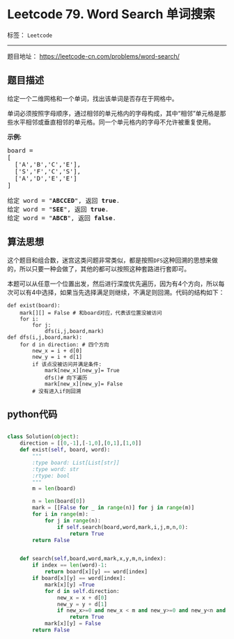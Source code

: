 ﻿# Leetcode 79. Word Search 单词搜索

标签： `Leetcode`

---

题目地址： https://leetcode-cn.com/problems/word-search/  

## 题目描述  

<p>给定一个二维网格和一个单词，找出该单词是否存在于网格中。</p>

<p>单词必须按照字母顺序，通过相邻的单元格内的字母构成，其中“相邻”单元格是那些水平相邻或垂直相邻的单元格。同一个单元格内的字母不允许被重复使用。</p>

<p><strong>示例:</strong></p>

<pre>board =
[
  ['A','B','C','E'],
  ['S','F','C','S'],
  ['A','D','E','E']
]

给定 word = "<strong>ABCCED</strong>", 返回 <strong>true</strong>.
给定 word = "<strong>SEE</strong>", 返回 <strong>true</strong>.
给定 word = "<strong>ABCB</strong>", 返回 <strong>false</strong>.</pre>  

## 算法思想  

这个题目和组合数，迷宫这类问题非常类似，都是按照`DFS`这种回溯的思想来做的，所以只要一种会做了，其他的都可以按照这种套路进行套即可。  

本题可以从任意一个位置出发，然后进行深度优先遍历，因为有4个方向，所以每次可以有4中选择，如果当先选择满足则继续，不满足则回溯。代码的结构如下：  

```
def exist(board):
    mark[][] = False # 和board对应，代表该位置没被访问
    for i:
        for j:
            dfs(i,j,board,mark)
def dfs(i,j,board,mark):
    for d in direction: # 四个方向
        new_x = i + d[0]
        new_y = i + d[1]
        if 该点没被访问并满足条件:
            mark[new_x][new_y]= True
            dfs()# 向下遍历
            mark[new_x][new_y]= False
        # 没有进入if则回溯
```  

## python代码  

```python

class Solution(object):
    direction = [[0,-1],[-1,0],[0,1],[1,0]]
    def exist(self, board, word):
        """
        :type board: List[List[str]]
        :type word: str
        :rtype: bool
        """
        m = len(board)

        n = len(board[0])
        mark = [[False for _ in range(n)] for j in range(m)]
        for i in range(m):
            for j in range(n):
                if self.search(board,word,mark,i,j,m,n,0):
                    return True
        return False


    def search(self,board,word,mark,x,y,m,n,index):
        if index == len(word)-1:
            return board[x][y] == word[index]
        if board[x][y] == word[index]:
            mark[x][y] =True
            for d in self.direction:
                new_x = x + d[0]
                new_y = y + d[1]
                if new_x>=0 and new_x < m and new_y>=0 and new_y<n and not mark[new_x][new_y] and self.search(board,word,mark,new_x,new_y,m,n,index+1):
                    return True
            mark[x][y] = False
        return False
```






